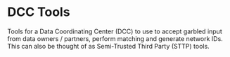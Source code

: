 # DCC Tools

Tools for a Data Coordinating Center (DCC) to use to accept garbled input from data owners / partners, perform matching and generate network IDs. This can also be thought of as Semi-Trusted Third Party (STTP) tools. 